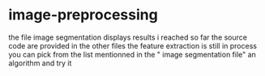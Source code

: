 # image-preprocessing
the file image segmentation displays results i reached so far
the source code are provided in the other files
the feature extraction is still in process
you can pick from the list mentionned in the " image segmentation file" an algorithm and try it
